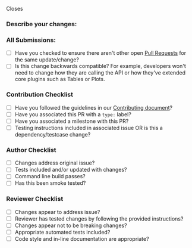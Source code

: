<!--- Note: Please open the PR in draft form until you are ready for active review. -->
Closes <!--- Insert Issue Number(s) this PR addresses. Start by typing # will open a dropdown of recent issues. Note: this does not work on PRs which target release branches -->

### Describe your changes:
<!--- Describe your changes and add any comments about your approach either here or inline if code comments aren't added -->

### All Submissions:

* [ ] Have you checked to ensure there aren't other open [Pull Requests](https://github.com/nasa/openmct/pulls) for the same update/change?
* [ ] Is this change backwards compatible? For example, developers won't need to change how they are calling the API or how they've extended core plugins such as Tables or Plots.

### Contribution Checklist

* [ ] Have you followed the guidelines in our [Contributing document](https://github.com/nasa/openmct/blob/master/CONTRIBUTING.md)?
* [ ] Have you associated this PR with a `type:` label?
* [ ] Have you associated a milestone with this PR?
* [ ] Testing instructions included in associated issue OR is this a dependency/testcase change?
### Author Checklist

* [ ] Changes address original issue?
* [ ] Tests included and/or updated with changes?
* [ ] Command line build passes?
* [ ] Has this been smoke tested?

### Reviewer Checklist

* [ ] Changes appear to address issue?
* [ ] Reviewer has tested changes by following the provided instructions?
* [ ] Changes appear not to be breaking changes?
* [ ] Appropriate automated tests included?
* [ ] Code style and in-line documentation are appropriate?
